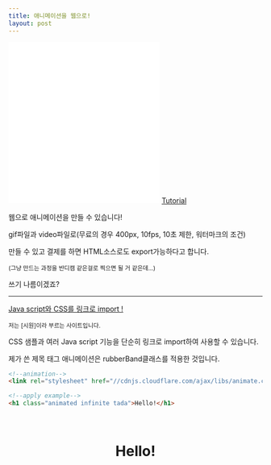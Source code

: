 ```yaml
---
title: 애니메이션을 웹으로!
layout: post
---
```


<iframe style="height:320px" src="//www.youtube.com/embed/8SoKASkCuuw" frameborder="0" webkitallowfullscreen="" mozallowfullscreen="" allowfullscreen=""></iframe>

<a href="//www.animatron.com/tutorial" style="text-align:center">
Tutorial</a>


웹으로 애니메이션을 만들 수 있습니다!

gif파일과 video파일로(무료의 경우 400px, 10fps, 10초 제한, 워터마크의 조건)

만들 수 있고 결제를 하면 HTML소스로도 export가능하다고 합니다.

<small>(그냥 만드는 과정을 반디캠 같은걸로 찍으면 될 거 같은데...)</small>

쓰기 나름이겠죠?

- - -

[Java script와 CSS를 링크로 import !](//cdnjs.com)

<small>저는 [시원]이라 부르는 사이트입니다.</small>

CSS 샘플과 여러 Java script 기능을 단순히 링크로 import하여 사용할 수 있습니다.

제가 쓴 제목 태그 애니메이션은 rubberBand클래스를 적용한 것입니다.

```html
<!--animation-->
<link rel="stylesheet" href="//cdnjs.cloudflare.com/ajax/libs/animate.css/3.5.1/animate.css">

<!--apply example-->
<h1 class="animated infinite tada">Hello!</h1>
```
<br>

<h1 style="text-align:center;" class="animated infinite tada">Hello!</h1>
